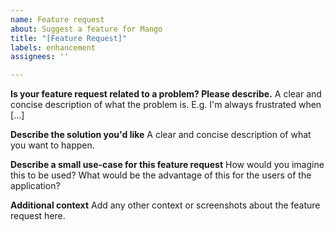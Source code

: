 ```yaml
---
name: Feature request
about: Suggest a feature for Mango
title: "[Feature Request]"
labels: enhancement
assignees: ''

---
```


**Is your feature request related to a problem? Please describe.**
A clear and concise description of what the problem is. E.g. I'm always frustrated when [...]

**Describe the solution you'd like**
A clear and concise description of what you want to happen.

**Describe a small use-case for this feature request**
How would you imagine this to be used? What would be the advantage of this for the users of the application?

**Additional context**
Add any other context or screenshots about the feature request here.
